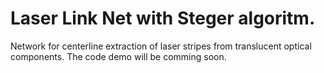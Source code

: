 # Laser Link Net with Steger algoritm.

Network for centerline extraction of laser stripes from translucent optical components.
The code demo will be comming soon.